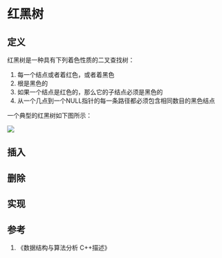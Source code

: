 # 红黑树

## 定义

红黑树是一种具有下列着色性质的二叉查找树：

1. 每一个结点或者着红色，或者着黑色
2. 根是黑色的
3. 如果一个结点是红色的，那么它的子结点必须是黑色的
4. 从一个几点到一个NULL指针的每一条路径都必须包含相同数目的黑色结点

一个典型的红黑树如下图所示：

![](https://engineers-cool-1251518258.cos.ap-chengdu.myqcloud.com/rbtree.png)

## 插入



## 删除

## 实现

## 参考

1. 《数据结构与算法分析 C++描述》